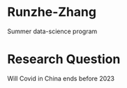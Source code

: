 # Runzhe-Zhang
Summer data-science program
# Research Question
Will Covid in China ends before 2023
